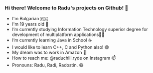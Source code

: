 ### Hi there! Welcome to Radu's projects on Github! 👋

- I'm Bulgarian 🇧🇬
- I'm 19 years old 🔋
- I’m currently studying Information Technology superior degree for development of multiplatform applications👨‍💻
- I’m currently learning Java in School ☕
- I would like to learn C++, C and Python also! 😄
- My dream was to work in Amazon 🥹
- How to reach me: @raduchiii.ryde on Instagram 📫
- Pronouns: Radu, Radi, Radostin. 😄 
